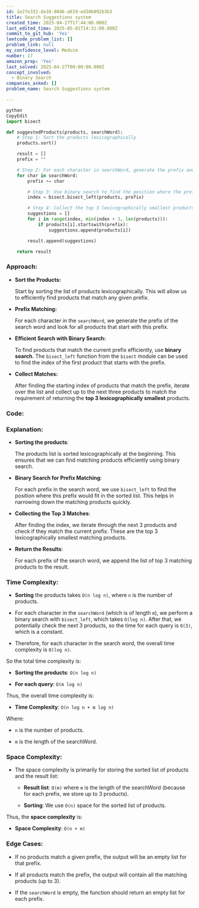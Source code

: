 ```yaml
---
id: 1e27e332-de10-8046-a619-ed30b092b3b3
title: Search Suggestions system
created_time: 2025-04-27T17:44:00.000Z
last_edited_time: 2025-05-01T14:31:00.000Z
commit_to_git_hub: 'Yes'
leetcode_problem_list: []
problem_link: null
my_confidence_level: Meduim
number: 17
amazon_prep: 'Yes'
last_solved: 2025-04-27T00:00:00.000Z
concept_involved:
  - Binary Search
companies_asked: []
problem_name: Search Suggestions system

---
```


```python
python
CopyEdit
import bisect

def suggestedProducts(products, searchWord):
    # Step 1: Sort the products lexicographically
    products.sort()

    result = []
    prefix = ""

    # Step 2: For each character in searchWord, generate the prefix and find matching products
    for char in searchWord:
        prefix += char

        # Step 3: Use binary search to find the position where the prefix could be inserted
        index = bisect.bisect_left(products, prefix)

        # Step 4: Collect the top 3 lexicographically smallest products that match the prefix
        suggestions = []
        for i in range(index, min(index + 3, len(products))):
            if products[i].startswith(prefix):
                suggestions.append(products[i])

        result.append(suggestions)

    return result


```

### Approach:

*   **Sort the Products:**

    Start by sorting the list of products lexicographically. This will allow us to efficiently find products that match any given prefix.

*   **Prefix Matching:**

    For each character in the `searchWord`, we generate the prefix of the search word and look for all products that start with this prefix.

*   **Efficient Search with Binary Search:**

    To find products that match the current prefix efficiently, use **binary search**. The `bisect_left` function from the `bisect` module can be used to find the index of the first product that starts with the prefix.

*   **Collect Matches:**

    After finding the starting index of products that match the prefix, iterate over the list and collect up to the next three products to match the requirement of returning the **top 3 lexicographically smallest** products.

### Code:

### Explanation:

*   **Sorting the products**:

    The products list is sorted lexicographically at the beginning. This ensures that we can find matching products efficiently using binary search.

*   **Binary Search for Prefix Matching**:

    For each prefix in the search word, we use `bisect_left` to find the position where this prefix would fit in the sorted list. This helps in narrowing down the matching products quickly.

*   **Collecting the Top 3 Matches**:

    After finding the index, we iterate through the next 3 products and check if they match the current prefix. These are the top 3 lexicographically smallest matching products.

*   **Return the Results**:

    For each prefix of the search word, we append the list of top 3 matching products to the result.

### Time Complexity:

*   **Sorting** the products takes `O(n log n)`, where `n` is the number of products.

*   For each character in the `searchWord` (which is of length `m`), we perform a binary search with `bisect_left`, which takes `O(log n)`. After that, we potentially check the next 3 products, so the time for each query is `O(3)`, which is a constant.

*   Therefore, for each character in the search word, the overall time complexity is `O(log n)`.

So the total time complexity is:

*   **Sorting the products**: `O(n log n)`

*   **For each query**: `O(m log n)`

Thus, the overall time complexity is:

*   **Time Complexity**: `O(n log n + m log n)`

Where:

*   `n` is the number of products.

*   `m` is the length of the searchWord.

### Space Complexity:

*   The space complexity is primarily for storing the sorted list of products and the result list:

    *   **Result list**: `O(m)` where `m` is the length of the searchWord (because for each prefix, we store up to 3 products).

    *   **Sorting**: We use `O(n)` space for the sorted list of products.

Thus, the **space complexity** is:

*   **Space Complexity**: `O(n + m)`

### Edge Cases:

*   If no products match a given prefix, the output will be an empty list for that prefix.

*   If all products match the prefix, the output will contain all the matching products (up to 3).

*   If the `searchWord` is empty, the function should return an empty list for each prefix.
